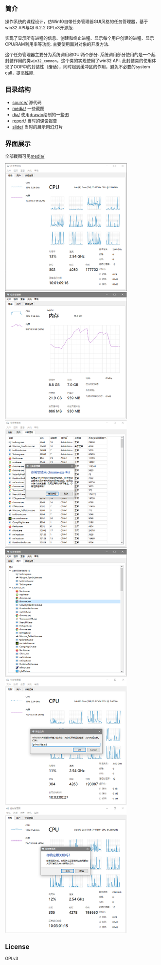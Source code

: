 ## 简介

操作系统的课程设计，仿Win10自带任务管理器GUI风格的任务管理器，基于win32 API与Qt 6.2.2 GPLv3开源版. 

实现了显示所有进程的信息、创建和终止进程、显示每个用户创建的进程、显示CPU/RAM利用率等功能. 主要使用面对对象的开发方法.

这个任务管理器主要分为系统调用和GUI两个部分. 系统调用部分使用的是一个起封装作用的类`win32_common`，这个类的实现使用了win32 API. 此封装类的使用体现了OOP中的封装性（~~废话~~），同时起到缓冲区的作用，避免不必要的system call，提高性能.

## 目录结构

 - [source/](https://github.com/ekv0/my-boring-os-course-design/tree/master/source) 源代码
 - [media/](https://github.com/ekv0/my-boring-os-course-design/tree/master/media) 一些截图
 - [dia/](https://github.com/ekv0/my-boring-os-course-design/tree/master/dia) 使用[drawio](https://github.com/jgraph/drawio-desktop)绘制的一些图
 - [report/](https://github.com/ekv0/my-boring-os-course-design/tree/master/report) 当时的课设报告
 - [slide/](https://github.com/ekv0/my-boring-os-course-design/tree/master/slide) 当时的展示用幻灯片

## 界面展示

全部截图可见[media/](https://github.com/ekv0/my-boring-os-course-design/tree/master/media)

<img src="./media/tabs/perfTab/cpu.png" alt="cpu" width="400" />

<img src="./media/tabs/perfTab/mem.png" alt="mem" width="400" />

<img src="./media/tabs/detailTab/listView/rightclick dialog.png" alt="rightclick dialog" width="400" />

<img src="./media/tabs/userTab/usertab expanded.png" alt="usertab expanded" width="400" />

<img src="./media/menubar/new proc.png" alt="new proc" width="400" />

<img src="./media/menubar/shutdown dialog.png" alt="shutdown dialog" width="400" />

## License

GPLv3

